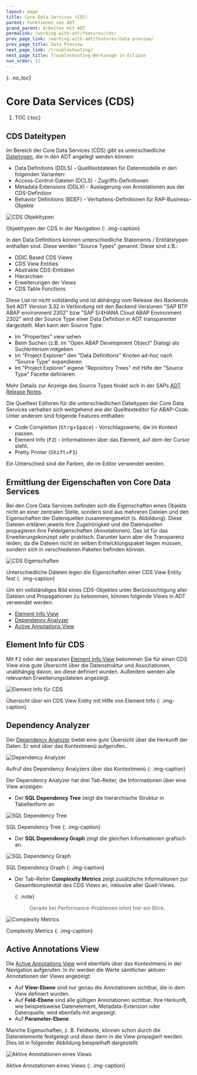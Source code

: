 ```yaml
---
layout: page
title: Core Data Services (CDS) 
parent: Funktionen von ADT
grand_parent: Arbeiten mit ADT
permalink: /working-with-adt/features/cds/
prev_page_link: /working-with-adt/features/data-preview/
prev_page_title: Data Preview
next_page_link: /troubleshooting/
next_page_title: Troubleshooting-Werkzeuge in Eclipse
nav_order: 11
---
```


{: .no_toc}
# Core Data Services (CDS)

1. TOC
{:toc}

## CDS Dateitypen

Im Bereich der Core Data Services (CDS) gibt es unterschiedliche [Dateitypen](https://help.sap.com/docs/ABAP_PLATFORM_NEW/f2e545608079437ab165c105649b89db/4ed280596e391014adc9fffe4e204223.html), die in den ADT angelegt werden können:

- Data Definitions (DDLS) - Quelltextdateien für Datenmodelle in den folgenden Varianten:
- Access-Control-Dateien (DCLS) - Zugriffs-Definitionen
- Metadata Extensions (DDLX) - Auslagerung von Annotationen aus der CDS-Definition
- Behavior Definitions (BDEF) - Verhaltens-Definitionen für RAP-Business-Objekte

![CDS Objekttypen](../img/image79.png)

Objekttypen der CDS in der Navigation
{: .img-caption}

In den Data Definitions können unterschiedliche Statements / Entitätstypen enthalten sind. Diese werden "Source Types" genannt. Diese sind z.B.:
- DDIC Based CDS Views
- CDS View Entities
- Abstrakte CDS-Entitäten
- Hierarchien
- Erweiterungen der Views
- CDS Table Functions

Diese List ist nicht vollständig und ist abhängig vom Release des Backends.
Seit ADT Version 3.32 in Verbindung mit den Backend Versionen "SAP BTP ABAP environment 2302" bzw "SAP S/4HANA Cloud ABAP Environment 2302" wird der Source Type einer Data Defintion in ADT transparenter dargestellt. Man kann den Source Type:

- Im "Properties" view sehen
- Beim Suchen (z.B. im "Open ABAP Development Object" Dialog) als Suchkriterium mitgeben
- Im "Project Explorer" den "Data Definitions" Knoten ad-hoc nach "Source Type" expandieren
- Im "Project Explorer" eigene "Repository Trees" mit Hilfe der "Source Type" Facette definieren.

Mehr Details zur Anzeige des Source Types findet sich in der SAPs [ADT Release Notes](https://help.sap.com/docs/SAP_S4HANA_CLOUD/53b14a3c9f7d4837a9c1f271ee3b24a4/193d4583c30f40a0a562dc200e0b0c41.html?locale=en-US#loio193d4583c30f40a0a562dc200e0b0c41__section_sourcetype_ddls).  

Die Quelltext Editoren für die unterschiedlichen Dateitypen der Core Data Services verhalten sich weitgehend wie der Quelltexteditor für ABAP-Code. Unter anderem sind folgende Features enthalten:

- Code Completion (<kbd>Strg</kbd>+<kbd>Space</kbd>) - Vorschlagswerte, die im Kontext passen.
- Element Info (<kbd>F2</kbd>) - Informationen über das Element, auf dem der Cursor steht.
- Pretty Printer (<kbd>Shift</kbd>+<kbd>F1</kbd>)

Ein Unterschied sind die Farben, die im Editor verwendet werden.

## Ermittlung der Eigenschaften von Core Data Services

Bei den Core Data Services befinden sich die Eigenschaften eines Objekts nicht an einer zentralen Stelle, sondern sind aus mehreren Dateien und den Eigenschaften der Datenquellen zusammengesetzt (s. Abbildung).
Diese Dateien erklären jeweils ihre Zugehörigkeit und die Datenquellen propagieren ihre Feldeigenschaften (Annotationen). Das ist für das Erweiterungskonzept sehr praktisch. Darunter kann aber die Transparenz leiden, da die Dateien nicht im selben Entwicklungspaket liegen müssen, sondern sich in verschiedenen Paketen befinden können. 

![CDS Eigenschaften](../img/image83.png)

Unterschiedliche Dateien legen die Eigenschaften einer CDS View Entity fest
{: .img-caption}

Um ein vollständiges Bild eines CDS-Objektes unter Berücksichtigung aller Dateien und Propagationen zu bekommen, können folgende Views in ADT verwendet werden:

- [Element Info View](https://help.sap.com/docs/ABAP_PLATFORM_NEW/f2e545608079437ab165c105649b89db/c2ffbc2fee0c4ceda3bb89bd843ee419.html)
- [Dependency Analyzer](https://help.sap.com/docs/ABAP_PLATFORM_NEW/f2e545608079437ab165c105649b89db/bedc1723e35244e188c5a44a5f4f8340.html)
- [Active Annotations View](https://help.sap.com/docs/ABAP_PLATFORM_NEW/f2e545608079437ab165c105649b89db/45ba68d3b4924a97ad2dc598e756968e.html)

## Element Info für CDS

Mit <kbd>F2</kbd> oder der separaten [Element Info View](https://help.sap.com/docs/ABAP_PLATFORM_NEW/f2e545608079437ab165c105649b89db/c2ffbc2fee0c4ceda3bb89bd843ee419.html) bekommen Sie für einen CDS View eine gute Übersicht über die Datenstruktur und Assoziationen, unabhängig davon, wo diese definiert wurden. Außerdem werden alle relevanten Erweiterungsdateien angezeigt.

![Element Info für CDS](../img/image94.png)

Übersicht über ein CDS View Entity mit Hilfe von Element Info
{: .img-caption}

## Dependency Analyzer

Der [Dependency Analyzer](https://help.sap.com/docs/ABAP_PLATFORM_NEW/f2e545608079437ab165c105649b89db/bedc1723e35244e188c5a44a5f4f8340.html) bietet eine gute Übersicht über die Herkunft der Daten. Er wird über das Kontextmenü aufgerufen..

![Dependency Analyzer](../img/image30.png)

Aufruf des Dependency Analyzers über das Kontextmenü
{: .img-caption}

Der Dependency Analyzer hat drei Tab-Reiter, die Informationen über eine View anzeigen:

- Der **SQL Dependency Tree** zeigt die hierarchische Struktur in Tabellenform an

![SQL Dependency Tree](../img/image53.png)

SQL Dependency Tree
{: .img-caption}

- Der **SQL Dependency Graph** zeigt die gleichen Informationen grafisch an.

![SQL Dependency Graph](../img/image13.png)

SQL Dependency Graph
{: .img-caption}

- Der Tab-Reiter **Complexity Metrics** zeigt zusätzliche Informationen zur Gesamtkomplexität des CDS Views an, inklusive aller Quell-Views.
  
  {: .note}
  > Gerade bei Performance-Problemen lohnt hier ein Blick.

![Complexity Metrics](../img/image5.png)

Complexity Metrics
{: .img-caption}

## Active Annotations View

Die [Active Annotations View](https://help.sap.com/docs/ABAP_PLATFORM_NEW/f2e545608079437ab165c105649b89db/45ba68d3b4924a97ad2dc598e756968e.html) wird ebenfalls über das Kontextmenü in der Navigation aufgerufen. In ihr werden die Werte sämtlicher aktiven Annotationen der Views angezeigt:

- Auf **View-Ebene** sind nur genau die Annotationen sichtbar, die in dem View definiert wurden.
- Auf **Feld-Ebene** sind alle gültigen Annotationen sichtbar. Ihre Herkunft, wie beispielsweise Datenelement, Metadata-Extension oder Datenquelle, wird ebenfalls mit angezeigt.
- Auf **Parameter-Ebene**

Manche Eigenschaften, z. B. Feldtexte, können schon durch die Datenelemente festgelegt und diese dann in die View propagiert werden. Dies ist in folgender Abbildung beispielhaft dargestellt:

![Aktive Annotationen eines Views](../img/image39.png)

Aktive Annotationen eines Views
{: .img-caption}
